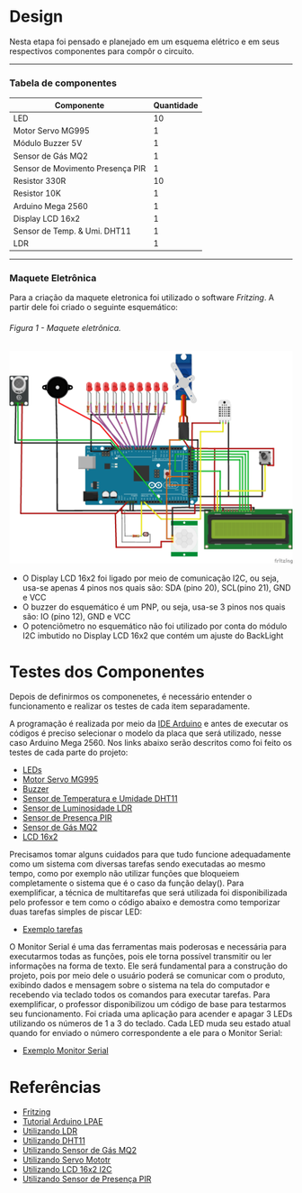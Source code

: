 # Design

Nesta etapa foi pensado e planejado em um esquema elétrico e em seus respectivos componentes para compôr o circuito.

---
### Tabela de componentes 

Componente   | Quantidade
--------- | ------
LED | 10
Motor Servo MG995| 1
Módulo Buzzer 5V | 1
Sensor de Gás MQ2 | 1
Sensor de Movimento Presença PIR | 1
Resistor 330R | 10
Resistor 10K | 1
Arduino Mega 2560 | 1
Display LCD 16x2 |   1
Sensor de Temp. & Umi. DHT11 |   1
LDR | 1

---
### Maquete Eletrônica

Para a criação da maquete eletronica foi utilizado o software *Fritzing*. A partir dele foi criado o seguinte esquemático:

###### Figura 1 - Maquete eletrônica.
![Maquete Eletrônica](./Figuras/esquemacktcasa.jpg)

* O Display LCD 16x2 foi ligado por meio de comunicação I2C, ou seja, usa-se apenas 4 pinos nos quais são: SDA (pino 20), SCL(pino 21), GND e VCC
* O buzzer do esquemático é um PNP, ou seja, usa-se 3 pinos nos quais são: IO (pino 12), GND e VCC
* O potenciômetro no esquemático não foi utilizado por conta do módulo I2C imbutido no Display LCD 16x2 que contém um ajuste do BackLight

# Testes dos Componentes

Depois de definirmos os componenetes, é necessário entender o funcionamento e realizar os testes de cada item separadamente. 

A programação é realizada por meio da [IDE Arduino](https://www.arduino.cc/en/software) e antes de executar os códigos é preciso selecionar o modelo da placa que será utilizado, nesse caso Arduino Mega 2560. Nos links abaixo serão descritos como foi feito os testes de cada parte do projeto:

* [LEDs](./Testes/LEDs.md)
* [Motor Servo MG995](./Testes/servo.md)
* [Buzzer](./Testes/buzzer.md)
* [Sensor de Temperatura e Umidade DHT11](./Testes/dht.md)
* [Sensor de Luminosidade LDR](./Testes/ldr.md)
* [Sensor de Presença PIR](./Testes/PIR.md)
* [Sensor de Gás MQ2](./Testes/mq2.md)
* [LCD 16x2](./Testes/lcd.md)

Precisamos tomar alguns cuidados para que tudo funcione adequadamente como um sistema com diversas tarefas sendo executadas ao mesmo tempo, como por exemplo não utilizar funções que bloqueiem completamente o sistema que é o caso da função delay(). Para exemplificar, a técnica de multitarefas que será utilizada foi disponibilizada pelo professor e tem como o código abaixo e demostra como temporizar duas tarefas simples de piscar LED:

* [Exemplo tarefas](./Testes/multitarefas.ino)

O Monitor Serial é uma das ferramentas mais poderosas e necessária para executarmos todas as funções, pois ele torna possível transmitir ou ler informações na forma de texto. Ele será fundamental para a construção do projeto, pois por meio dele o usuário poderá se comunicar com o produto, exibindo dados e mensagem sobre o sistema na tela do computador e recebendo via teclado todos os comandos para executar tarefas. Para exemplificar, o professor disponibilizou um código de base para testarmos seu funcionamento. Foi criada uma aplicação para acender e apagar 3 LEDs utilizando os números de 1 a 3 do teclado. Cada LED muda seu estado atual quando for enviado o número correspondente a ele para o Monitor Serial:

* [Exemplo Monitor Serial](./Testes/monitorserial.ino)

# Referências

* [Fritzing](https://fritzing.org/)
* [Tutorial Arduino LPAE](https://github.com/LPAE/arduino_tutorial)
* [Utilizando LDR](https://www.filipeflop.com/universidade/kit-maker-arduino/projeto-10-sensor-de-luz-ambiente/)
* [Utilizando DHT11](https://www.filipeflop.com/produto/sensor-de-umidade-e-temperatura-dht11/) 
* [Utilizando Sensor de Gás MQ2](https://blogmasterwalkershop.com.br/arduino/como-usar-com-arduino-sensor-detector-de-gas-inflamavel-fumaca-mq-2)
* [Utilizando Servo Mototr](https://blogmasterwalkershop.com.br/arduino/como-usar-com-arduino-servo-motor-mg995)
* [Utilizando LCD 16x2 I2C](https://www.arduinoecia.com.br/modulo-i2c-display-16x2-arduino/) 
* [Utilizando Sensor de Presença PIR](https://www.filipeflop.com/blog/acendendo-uma-lampada-com-sensor-de-presenca/)
